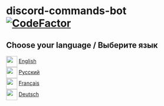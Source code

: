 # discord-commands-bot [![CodeFactor](https://www.codefactor.io/repository/github/r-liner/discord-commands-bot/badge)](https://www.codefactor.io/repository/github/r-liner/discord-commands-bot)

## Choose your language / Выберите язык

<img class="us" src="https://flagpedia.net/data/flags/w580/us.webp" width=30 align="center"> [English](https://github.com/r-liner/discord-commands-bot/blob/master/readme%60s/EN.MD)
<br>
<img src="https://flagpedia.net/data/flags/w580/ru.webp" width=30 align="center"> [Русский](https://github.com/r-liner/discord-commands-bot/blob/master/readme%60s/RU.MD)
<br>
<img src="https://flagpedia.net/data/flags/w580/fr.webp" width=30 align="center"> [Français](https://github.com/r-liner/discord-commands-bot/blob/master/readme%60s/FR.MD)
<br>
<img src="https://flagpedia.net/data/flags/w580/de.webp" width=30 align="center"> [Deutsch](https://github.com/r-liner/discord-commands-bot/blob/master/readme%60s/DE.MD)
